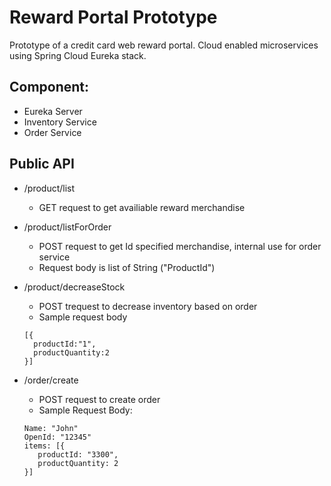 # Reward Portal Prototype

Prototype of a credit card web reward portal. Cloud enabled microservices using Spring Cloud Eureka stack. 

## Component: 

* Eureka Server
* Inventory Service
* Order Service 

## Public API 
* /product/list
  * GET request to get availiable reward merchandise 
* /product/listForOrder
  * POST request to get Id specified merchandise, internal use for order service
  * Request body is list of String ("ProductId")
* /product/decreaseStock
  * POST trequest to decrease inventory based on order
  * Sample request body
  ```
  [{
	productId:"1",
	productQuantity:2
  }]
  
  ```

* /order/create
  * POST request to create order 
  * Sample Request Body:  
   ```
   Name: "John"
   OpenId: "12345"
   items: [{
      productId: "3300",
      productQuantity: 2
   }]
   ```


